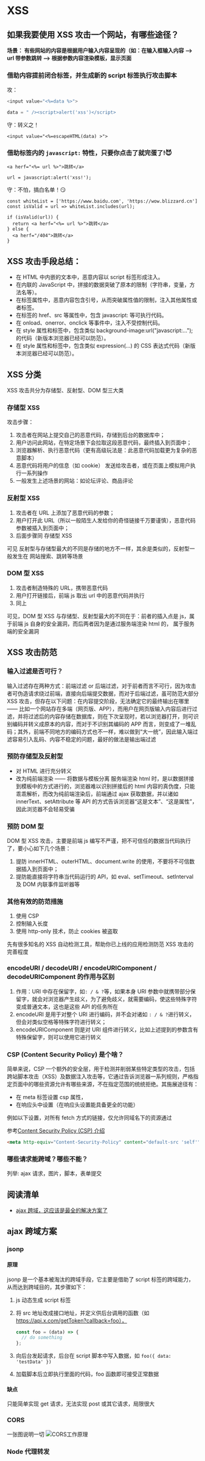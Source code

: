 # XSS

## 如果我要使用 XSS 攻击一个网站，有哪些途径？

**场景： 有些网站的内容是根据用户输入内容呈现的（如：在输入框输入内容 --> url 带参数跳转 --> 根据参数内容渲染模板，显示页面**

### 借助内容提前闭合标签，并生成新的 script 标签执行攻击脚本

攻：

```js
<input value="<%=data %>">

data = " /><script>alert('xss')</script>
```

守：转义之！

```
<input value="<%=escapeHTML(data) >">
```

### 借助标签内的 `javascript:` 特性，只要你点击了就完蛋了!😈

```
<a herf="<%= url %>">跳转</a>

url = javascript:alert('xss!');
```

守：不怕，搞白名单！😏

```
const whiteList = ['https://www.baidu.com', 'https://wow.blizzard.cn']
const isValid = url => whiteList.includes(url);

if (isValid(url)) {
  return <a herf="<%= url %>">跳转</a>
} else {
  <a herf="/404">跳转</a>
}
```

## XSS 攻击手段总结：

- 在 HTML 中内嵌的文本中，恶意内容以 script 标签形成注入。
- 在内联的 JavaScript 中，拼接的数据突破了原本的限制（字符串，变量，方法名等）。
- 在标签属性中，恶意内容包含引号，从而突破属性值的限制，注入其他属性或者标签。
- 在标签的 href、src 等属性中，包含 javascript: 等可执行代码。
- 在 onload、onerror、onclick 等事件中，注入不受控制代码。
- 在 style 属性和标签中，包含类似 background-image:url("javascript:..."); 的代码（新版本浏览器已经可以防范）。
- 在 style 属性和标签中，包含类似 expression(...) 的 CSS 表达式代码（新版本浏览器已经可以防范）。

## XSS 分类

XSS 攻击共分为存储型、反射型、DOM 型三大类

### 存储型 XSS

攻击步骤：

1. 攻击者在网站上提交自己的恶意代码，存储到后台的数据库中；
2. 用户访问此网站，在特定场景下会拉取这段恶意代码，最终插入到页面中；
3. 浏览器解析、执行恶意代码（更有高级玩法是：此恶意代码加载更为复杂的恶意脚本）
4. 恶意代码将用户的信息（如 cookie） 发送给攻击者，或在页面上模拟用户执行一系列操作
5. 一般发生上述场景的网站：如论坛评论、商品评论

### 反射型 XSS

1. 攻击者在 URL 上添加了恶意代码的参数；
2. 用户打开此 URL（所以一般陌生人发给你的奇怪链接千万要谨慎），恶意代码参数被插入到页面中；
3. 后面步骤同 存储型 XSS

可见 反射型与存储型最大的不同是存储的地方不一样，其余是类似的，反射型一般发生在 网站搜索、跳转等场景

### DOM 型 XSS

1. 攻击者制造特殊的 URL，携带恶意代码
2. 用户打开链接后，前端 js 取出 url 中的恶意代码并执行
3. 同上

可见，DOM 型 XSS 与存储型、反射型最大的不同在于：前者的插入点是 js，属于前端 js 自身的安全漏洞，而后两者因为是通过服务端渲染 html 的， 属于服务端的安全漏洞

## XSS 攻击防范

### 输入过滤是否可行？

输入过滤存在两种方式：前端过滤 or 后端过滤，对于前者而言不可行，因为攻击者可伪造请求绕过前端，直接向后端提交数据，而对于后端过滤，虽可防范大部分 XSS 攻击，但存在以下问题：在内容提交阶段，无法确定它的最终输出在哪里 —— 比如一个网站存在多端（网页版、APP），而用户在网页版输入内容后进行过滤，并将过滤后的内容存储在数据库，则在下次呈现时，若以浏览器打开，则可识别编码并转义成原本的内容，而对于不识别其编码的 APP 而言，则变成了一堆乱码；其外，前端不同地方的编码方式也不一样，难以做到“大一统”，因此输入端过滤容易引入乱码、内容不稳定的问题，最好的做法是输出端过滤

### 预防存储型及反射型

- 对 HTML 进行充分转义
- 改为纯前端渲染 —— 将数据与模板分离
  服务端渲染 html 时，是以数据拼接到模板中的方式进行的，浏览器难以识别拼接后的 html 内容的真伪度，只能乖乖解析，而改为纯前端渲染后，前端通过 ajax 获取数据，并以诸如 innerText、setAttribute 等 API 的方式告诉浏览器“这是文本”、“这是属性”，因此浏览器不会轻易受骗

### 预防 DOM 型

DOM 型 XSS 攻击，主要是前端 js 编写不严谨，把不可信任的数据当代码执行了，要小心如下几个场景：

1. 提防 innerHTML、outerHTML、document.write 的使用，不要将不可信数据插入到页面中；
2. 提防能直接将字符串当代码运行的 API，如 eval、setTimeout、setInterval 及 DOM 内联事件监听器等

### 其他有效的防范措施

1. 使用 CSP
2. 控制输入长度
3. 使用 http-only 技术，防止 cookies 被盗取

先有很多知名的 XSS 自动检测工具，帮助你已上线的应用检测防范 XSS 攻击的完善程度

### encodeURI / decodeURI / encodeURIComponent / decodeURIComponent 的作用与区别

1. 作用：URI 中存在保留字，如`: / & ?`等，如果本身 URI 参数中就携带部分保留字，就会对浏览器产生歧义，为了避免歧义，就需要编码，使这些特殊字符变成普通文本，这也是这些 API 的任务所在
2. encodeURI 是用于对整个 URI 进行编码，并不会对诸如 `: / & ?`进行转义，但会对类似空格等特殊字符进行转义；
3. encodeURIComponent 则是对 URI 组件进行转义，比如上述提到的参数含有特殊保留字，则可以使用它进行转义

### CSP (Content Security Policy) 是个啥？

简单来说，CSP 一个额外的安全层，用于检测并削弱某些特定类型的攻击，包括跨站脚本攻击（XSS）及数据注入攻击等，它通过告诉浏览器一系列规则，严格指定页面中的哪些资源允许有哪些来源，不在指定范围的统统拒绝。其施展途径有：

- 在 meta 标签设置 csp 属性，
- 在响应头中设置（在响应头设置能具备更全的功能）

例如以下设置，对所有 fetch 方式的链接，仅允许同域名下的资源通过

参考[Content Security Policy (CSP) 介绍](https://juejin.im/entry/6844903665224908807)

```html
<meta http-equiv="Content-Security-Policy" content="default-src 'self'" />
```

### 哪些请求能跨域？哪些不能？

列举: ajax 请求，图片，脚本，表单提交

## 阅读清单

- [ajax 跨域，这应该是最全的解决方案了](https://segmentfault.com/a/1190000012469713)

## ajax 跨域方案

### jsonp

#### 原理

jsonp 是一个基本被淘汰的跨域手段，它主要是借助了 script 标签的跨域能力，从而达到跨域目的，其步骤如下：

1. js 动态生成 script 标签
2. 将 src 地址改成接口地址，并定义供后台调用的函数（如 https://api.x.com/getToken?callback=foo），

   ```js
   const foo = (data) => {
     // do something
   };
   ```

3. 向后台发起请求，后台在 script 脚本中写入数据，如 `foo({ data: 'testData' })`
4. 加载脚本后立即执行里面的代码，foo 函数即可接受正常数据

#### 缺点

只能简单实现 get 请求，无法实现 post 或其它请求，局限很大

### CORS

一张图说明一切
![CORS工作原理](https://image-static.segmentfault.com/323/484/323484072-5a3733859025d_articlex)

### Node 代理转发
